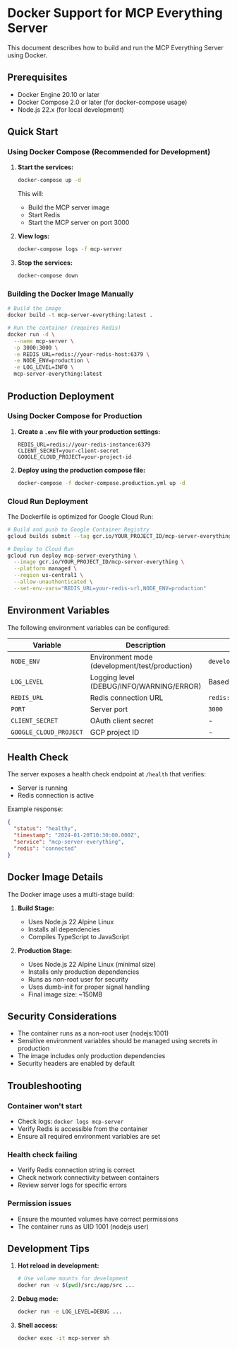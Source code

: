 # Docker Support for MCP Everything Server

This document describes how to build and run the MCP Everything Server using Docker.

## Prerequisites

- Docker Engine 20.10 or later
- Docker Compose 2.0 or later (for docker-compose usage)
- Node.js 22.x (for local development)

## Quick Start

### Using Docker Compose (Recommended for Development)

1. **Start the services:**

   ```bash
   docker-compose up -d
   ```

   This will:
   - Build the MCP server image
   - Start Redis
   - Start the MCP server on port 3000

2. **View logs:**

   ```bash
   docker-compose logs -f mcp-server
   ```

3. **Stop the services:**
   ```bash
   docker-compose down
   ```

### Building the Docker Image Manually

```bash
# Build the image
docker build -t mcp-server-everything:latest .

# Run the container (requires Redis)
docker run -d \
  --name mcp-server \
  -p 3000:3000 \
  -e REDIS_URL=redis://your-redis-host:6379 \
  -e NODE_ENV=production \
  -e LOG_LEVEL=INFO \
  mcp-server-everything:latest
```

## Production Deployment

### Using Docker Compose for Production

1. **Create a `.env` file with your production settings:**

   ```env
   REDIS_URL=redis://your-redis-instance:6379
   CLIENT_SECRET=your-client-secret
   GOOGLE_CLOUD_PROJECT=your-project-id
   ```

2. **Deploy using the production compose file:**
   ```bash
   docker-compose -f docker-compose.production.yml up -d
   ```

### Cloud Run Deployment

The Dockerfile is optimized for Google Cloud Run:

```bash
# Build and push to Google Container Registry
gcloud builds submit --tag gcr.io/YOUR_PROJECT_ID/mcp-server-everything

# Deploy to Cloud Run
gcloud run deploy mcp-server-everything \
  --image gcr.io/YOUR_PROJECT_ID/mcp-server-everything \
  --platform managed \
  --region us-central1 \
  --allow-unauthenticated \
  --set-env-vars="REDIS_URL=your-redis-url,NODE_ENV=production"
```

## Environment Variables

The following environment variables can be configured:

| Variable               | Description                                    | Default                  |
| ---------------------- | ---------------------------------------------- | ------------------------ |
| `NODE_ENV`             | Environment mode (development/test/production) | `development`            |
| `LOG_LEVEL`            | Logging level (DEBUG/INFO/WARNING/ERROR)       | Based on NODE_ENV        |
| `REDIS_URL`            | Redis connection URL                           | `redis://localhost:6379` |
| `PORT`                 | Server port                                    | `3000`                   |
| `CLIENT_SECRET`        | OAuth client secret                            | -                        |
| `GOOGLE_CLOUD_PROJECT` | GCP project ID                                 | -                        |

## Health Check

The server exposes a health check endpoint at `/health` that verifies:

- Server is running
- Redis connection is active

Example response:

```json
{
  "status": "healthy",
  "timestamp": "2024-01-20T10:30:00.000Z",
  "service": "mcp-server-everything",
  "redis": "connected"
}
```

## Docker Image Details

The Docker image uses a multi-stage build:

1. **Build Stage:**
   - Uses Node.js 22 Alpine Linux
   - Installs all dependencies
   - Compiles TypeScript to JavaScript

2. **Production Stage:**
   - Uses Node.js 22 Alpine Linux (minimal size)
   - Installs only production dependencies
   - Runs as non-root user for security
   - Uses dumb-init for proper signal handling
   - Final image size: ~150MB

## Security Considerations

- The container runs as a non-root user (nodejs:1001)
- Sensitive environment variables should be managed using secrets in production
- The image includes only production dependencies
- Security headers are enabled by default

## Troubleshooting

### Container won't start

- Check logs: `docker logs mcp-server`
- Verify Redis is accessible from the container
- Ensure all required environment variables are set

### Health check failing

- Verify Redis connection string is correct
- Check network connectivity between containers
- Review server logs for specific errors

### Permission issues

- Ensure the mounted volumes have correct permissions
- The container runs as UID 1001 (nodejs user)

## Development Tips

1. **Hot reload in development:**

   ```bash
   # Use volume mounts for development
   docker run -v $(pwd)/src:/app/src ...
   ```

2. **Debug mode:**

   ```bash
   docker run -e LOG_LEVEL=DEBUG ...
   ```

3. **Shell access:**
   ```bash
   docker exec -it mcp-server sh
   ```

